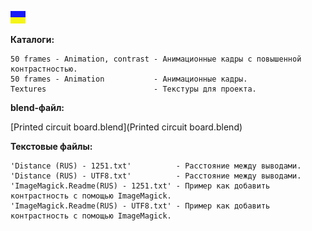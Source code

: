 ![](https://github.com/drilnet/blender3d-tea2025b/blob/master/UA.png)

**Каталоги:**
```
50 frames - Animation, contrast - Анимационные кадры с повышенной контрастностью.
50 frames - Animation           - Анимационные кадры.
Textures                        - Текстуры для проекта.
```
**blend-файл:**

[Printed circuit board.blend](Printed circuit board.blend)

**Текстовые файлы:**
```
'Distance (RUS) - 1251.txt'          - Расстояние между выводами.
'Distance (RUS) - UTF8.txt'          - Расстояние между выводами.
'ImageMagick.Readme(RUS) - 1251.txt' - Пример как добавить контрастность с помощью ImageMagick.
'ImageMagick.Readme(RUS) - UTF8.txt' - Пример как добавить контрастность с помощью ImageMagick.
```
